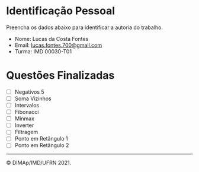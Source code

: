 ﻿# Identificação Pessoal

Preencha os dados abaixo para identificar a autoria do trabalho.

- Nome: Lucas da Costa Fontes
- Email: lucas.fontes.700@gmail.com
- Turma: IMD 00030-T01

# Questões Finalizadas

- [ ] Negativos 5
- [ ] Soma Vizinhos
- [ ] Intervalos
- [ ] Fibonacci
- [ ] Minmax
- [ ] Inverter
- [ ] Filtragem
- [ ] Ponto em Retângulo 1
- [ ] Ponto em Retângulo 2

--------
&copy; DIMAp/IMD/UFRN 2021.
